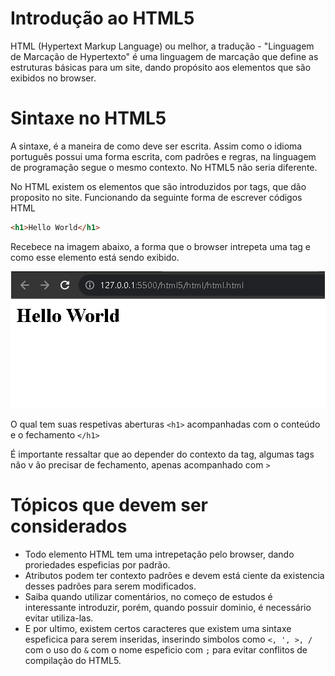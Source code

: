 # Introdução ao HTML5

HTML (Hypertext Markup Language) ou melhor, a tradução - "Linguagem de Marcação de Hypertexto" é uma linguagem de marcação que define as estruturas básicas para um site, dando propósito aos elementos que são exibidos no browser.

# Sintaxe no HTML5

A sintaxe, é a maneira de como deve ser escrita. Assim como o idioma português possui uma forma escrita, com padrões e regras, na linguagem de programação segue o mesmo contexto. No HTML5 não seria diferente.

No HTML existem os elementos que são introduzidos por tags, que dão proposito no site. Funcionando da seguinte forma de escrever códigos HTML

```HTML
<h1>Hello World</h1>
```

Recebece na imagem abaixo, a forma que o browser intrepeta uma tag e como esse elemento está sendo exibido. 

<div align="center">
  <img  src="./Screenshot_1.png">
</div>

O qual tem suas respetivas aberturas `<h1>` acompanhadas com o conteúdo e o fechamento `</h1>`

É importante ressaltar que ao depender do contexto da tag, algumas tags não v ão precisar de fechamento, apenas acompanhado com `>`

# Tópicos que devem ser considerados
- Todo elemento HTML tem uma intrepetação pelo browser, dando proriedades espeficias por padrão.
- Atributos podem ter contexto padrões e devem está ciente da existencia desses padrões para serem modificados.
- Saiba quando utilizar comentários, no começo de estudos é interessante introduzir, porém, quando possuir dominio, é necessário evitar utiliza-las.
- E por ultimo, existem certos caracteres que existem  uma sintaxe espeficica para serem inseridas, inserindo simbolos como `<, ', >, /` com o uso do `&` com o nome espeficio com `;` para evitar conflitos de compilação do HTML5.
